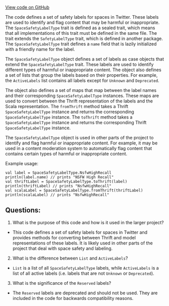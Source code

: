 [View code on GitHub](https://github.com/misbahsy/the-algorithm/visibilitylib/src/main/scala/com/twitter/visibility/models/SpaceSafetyLabelType.scala)

The code defines a set of safety labels for spaces in Twitter. These labels are used to identify and flag content that may be harmful or inappropriate. The `SpaceSafetyLabelType` trait is defined as a sealed trait, which means that all implementations of this trait must be defined in the same file. The trait extends the `SafetyLabelType` trait, which is defined in another package. The `SpaceSafetyLabelType` trait defines a `name` field that is lazily initialized with a friendly name for the label. 

The `SpaceSafetyLabelType` object defines a set of labels as case objects that extend the `SpaceSafetyLabelType` trait. These labels are used to identify different types of harmful or inappropriate content. The object also defines a set of lists that group the labels based on their properties. For example, the `ActiveLabels` list contains all labels except for `Unknown` and `Deprecated`. 

The object also defines a set of maps that map between the label names and their corresponding `SpaceSafetyLabelType` instances. These maps are used to convert between the Thrift representation of the labels and the Scala representation. The `fromThrift` method takes a Thrift `SpaceSafetyLabelType` instance and returns the corresponding `SpaceSafetyLabelType` instance. The `toThrift` method takes a `SpaceSafetyLabelType` instance and returns the corresponding Thrift `SpaceSafetyLabelType` instance. 

The `SpaceSafetyLabelType` object is used in other parts of the project to identify and flag harmful or inappropriate content. For example, it may be used in a content moderation system to automatically flag content that contains certain types of harmful or inappropriate content. 

Example usage:

```
val label = SpaceSafetyLabelType.NsfwHighRecall
println(label.name) // prints "NSFW High Recall"
val thriftLabel = SpaceSafetyLabelType.toThrift(label)
println(thriftLabel) // prints "NsfwHighRecall"
val scalaLabel = SpaceSafetyLabelType.fromThrift(thriftLabel)
println(scalaLabel) // prints "NsfwHighRecall"
```
## Questions: 
 1. What is the purpose of this code and how is it used in the larger project?
- This code defines a set of safety labels for spaces in Twitter and provides methods for converting between Thrift and model representations of these labels. It is likely used in other parts of the project that deal with space safety and labeling.

2. What is the difference between `List` and `ActiveLabels`?
- `List` is a list of all `SpaceSafetyLabelType` labels, while `ActiveLabels` is a list of all active labels (i.e. labels that are not `Unknown` or `Deprecated`). 

3. What is the significance of the `Reserved` labels?
- The `Reserved` labels are deprecated and should not be used. They are included in the code for backwards compatibility reasons.